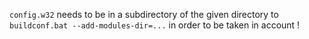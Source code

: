 `config.w32` needs to be in a subdirectory of the given directory to `buildconf.bat --add-modules-dir=...` in order to be taken in account !